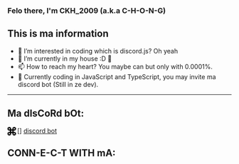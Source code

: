 ### Felo there, I'm CKH_2009 (a.k.a C-H-O-N-G)

## This is ma information
- 👀 I’m interested in coding which is discord.js? Oh yeah
- 🌱 I’m currently in my house :D 🤣
- 📫 How to reach my heart? You maybe can but only with 0.0001%.
- 🎲 Currently coding in JavaScript and TypeScript, you may invite ma discord bot (Still in ze dev).
________________________________________________________________________________________________________________________________________________________________________________

## Ma dIsCoRd bOt:
[<img align="left" alt="https://discord.com/oauth2/authorize?client_id=929979298260070481&scope=applications.commands%20bot&permissions=1099511627775" width="22px" src="https://raw.githubusercontent.com/iconic/open-iconic/master/svg/command.svg" />] [discord bot]

## CONN-E-C-T WITH mA:

<br />
<br />

[discord bot]: https://discord.com/oauth2/authorize?client_id=929979298260070481&scope=applications.commands%20bot&permissions=1099511627775

<!---
C-H-O-N-G/C-H-O-N-G is a not ✨ special ✨ repository because I haven't posted any thing XD. 
Be prepared and look for my repository when I post a repository in Github!
--->
